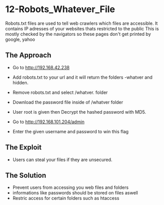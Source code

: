 # 12-Robots_Whatever_File

Robots.txt files are used to tell web crawlers which files are accessible. 
It contains IP adresses of your websites thats restricted to the public
This is mostly checked by the navigators so these pages don't get printed by google, yahoo  

## The Approach

- Go to http://192.168.42.238

- Add robots.txt to your url and it will return the folders
 -whatver and hidden. 

- Remove robots.txt and select /whatver. folder

- Download the password file inside of /whatver folder

- User root is given then Decrypt the hashed password with MD5.

- Go to http://192.168.101.204/admin

- Enter the given username and password to win this flag

## The Exploit #

- Users can steal your files if they are unsecured.

## The Solution #

- Prevent users from accessing you web files and folders
- informations like passwords should be stored on files aswell
- Restric access for certain folders such as htaccess